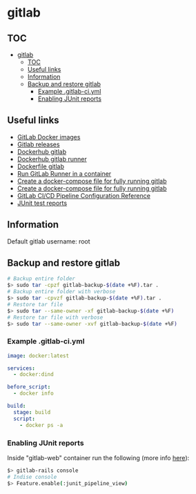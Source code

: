 # gitlab

## TOC

- [gitlab](#gitlab)
  - [TOC](#toc)
  - [Useful links](#useful-links)
  - [Information](#information)
  - [Backup and restore gitlab](#backup-and-restore-gitlab)
    - [Example .gitlab-ci.yml](#example-gitlab-ciyml)
    - [Enabling JUnit reports](#enabling-junit-reports)

## Useful links

- [GitLab Docker images](https://docs.gitlab.com/omnibus/docker/README.html)
- [Gitlab releases](https://about.gitlab.com/releases/categories/releases/)
- [Dockerhub gitlab](https://hub.docker.com/r/gitlab/gitlab-ce/)
- [Dockerhub gitlab runner](https://hub.docker.com/r/gitlab/gitlab-runner)
- [Dockerfile gitlab](https://gitlab.com/gitlab-org/omnibus-gitlab/tree/master/docker)
- [Run GitLab Runner in a container](https://docs.gitlab.com/runner/install/docker.html)
- [Create a docker-compose file for fully running gitlab](https://gitlab.com/gitlab-org/gitlab-foss/issues/50851)
- [Create a docker-compose file for fully running gitlab](https://gitlab.com/gitlab-org/gitlab/issues/23911)
- [GitLab CI/CD Pipeline Configuration Reference](https://docs.gitlab.com/ee/ci/yaml/README.html)
- [JUnit test reports](https://docs.gitlab.com/ee/ci/junit_test_reports.html)

## Information

Default gitlab username: root

## Backup and restore gitlab

```sh
# Backup entire folder
$> sudo tar -cpzf gitlab-backup-$(date +%F).tar .
# Backup entire folder with verbose
$> sudo tar -cpvzf gitlab-backup-$(date +%F).tar .
# Restore tar file
$> sudo tar --same-owner -xf gitlab-backup-$(date +%F)
# Restore tar file with verbose
$> sudo tar --same-owner -xvf gitlab-backup-$(date +%F)
```

### Example .gitlab-ci.yml

```yaml
image: docker:latest

services:
  - docker:dind

before_script:
  - docker info

build:
  stage: build
  script:
    - docker ps -a
```

### Enabling JUnit reports

Inside "gitlab-web" container run the following (more info [here](https://docs.gitlab.com/ee/ci/junit_test_reports.html)):

```sh
$> gitlab-rails console
# Indise console
$> Feature.enable(:junit_pipeline_view)
```
